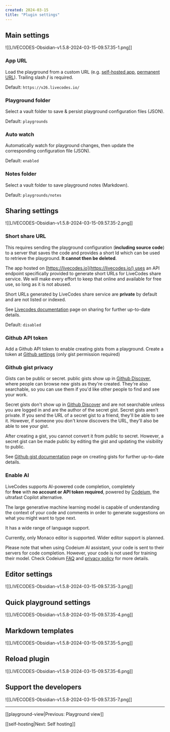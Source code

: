 ```yaml
---
created: 2024-03-15
title: "Plugin settings"
---
```


## Main settings

![[LIVECODES-Obsidian-v1.5.8-2024-03-15-09.57.35-1.png]]

### App URL

Load the playground from a custom URL (e.g. [self-hosted app](https://livecodes.io/docs/features/self-hosting), [permanent URL](https://livecodes.io/docs/features/permanent-url)). Trailing slash **/** is required.

Default: `https://v26.livecodes.io/`

### Playground folder

Select a vault folder to save & persist playground configuration files (JSON).

Default: `playgrounds`

### Auto watch

Automatically watch for playground changes, then update the corresponding configuration file (JSON).

Default: `enabled`

### Notes folder

Select a vault folder to save playground notes (Markdown).

Default: `playgrounds/notes`

## Sharing settings

![[LIVECODES-Obsidian-v1.5.8-2024-03-15-09.57.35-2.png]]

### Short share URL

This requires sending the playground configuration (**including source code**) to a server that saves the code and provides a short Id which can be used to retrieve the playground. **It cannot then be deleted**.

The app hosted on [https://livecodes.io](https://livecodes.io/) uses an API endpoint specifically provided to generate short URLs for LiveCodes share service. We will make every effort to keep that online and available for free use, so long as it is not abused.

Short URLs generated by LiveCodes share service are **private** by default and are not listed or indexed.

See [Livecodes documentation](https://livecodes.io/docs/features/share) page on sharing for further up-to-date details.

Default: `disabled`

### Github API token

Add a Github API token to enable creating gists from a playground. Create a token at [Github settings](https://github.com/settings/tokens/new) (only gist permission required)

### Github gist privacy

Gists can be public or secret. public gists show up in [Github Discover](https://gist.github.com/discover), where people can browse new gists as they're created. They're also searchable, so you can use them if you'd like other people to find and see your work.

Secret gists don't show up in [Github Discover](https://gist.github.com/discover) and are not searchable unless you are logged in and are the author of the secret gist. Secret gists aren't private. If you send the URL of a secret gist to a friend, they'll be able to see it. However, if someone you don't know discovers the URL, they'll also be able to see your gist.

After creating a gist, you cannot convert it from public to secret. However, a secret gist can be made public by editing the gist and updating the visibility to public.

See [Github gist documentation](https://docs.github.com/en/get-started/writing-on-github/editing-and-sharing-content-with-gists/creating-gists) page on creating gists for further up-to-date details.

### Enable AI

LiveCodes supports AI-powered code completion, completely for **free** with **no account or API token required**, powered by [Codeium](https://codeium.com/), the ultrafast Copilot alternative.

The large generative machine learning model is capable of understanding the context of your code and comments in order to generate suggestions on what you might want to type next.

It has a wide range of language support.

Currently, only Monaco editor is supported. Wider editor support is planned.

Please note that when using Codeium AI assistant, your code is sent to their servers for code completion. However, your code is not used for training their model. Check Codeium [FAQ](https://codeium.com/faq#Will-Codeium-regurgitate-private-code%3F) and [privacy policy](https://codeium.com/privacy-policy) for more details.

## Editor settings

![[LIVECODES-Obsidian-v1.5.8-2024-03-15-09.57.35-3.png]]

## Quick playground settings

![[LIVECODES-Obsidian-v1.5.8-2024-03-15-09.57.35-4.png]]

## Markdown templates

![[LIVECODES-Obsidian-v1.5.8-2024-03-15-09.57.35-5.png]]

## Reload plugin

![[LIVECODES-Obsidian-v1.5.8-2024-03-15-09.57.35-6.png]]

## Support the developers

![[LIVECODES-Obsidian-v1.5.8-2024-03-15-09.57.35-7.png]]


---

[[playground-view|Previous: Playground view]]

[[self-hosting|Next: Self hosting]]
